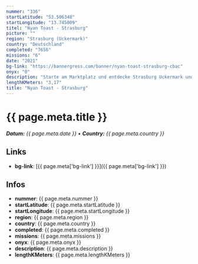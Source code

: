 ```yaml
---
nummer: "336"
startLatitude: "53.506348"
startLongitude: "13.745009"
titel: "Nyan Toast - Strasburg"
picture: ""
region: "Strasburg (Uckermark)"
country: "Deutschland"
completed: "7656"
missions: "6"
date: "2021"
bg-link: "https://bannergress.com/banner/nyan-toast-strasburg-cbac"
onyx: "0"
description: "Starte am Marktplatz und entdecke Strasburg Uckermark und hole dir Toasts ins Profil"
lengthKMeters: "3,17"
title: "Nyan Toast - Strasburg"
---
```


# {{ page.meta.title }}
_**Datum:** {{ page.meta.date }} • **Country:** {{ page.meta.country }}_

## Links
- **bg-link**: [{{ page.meta['bg-link'] }}]({{ page.meta['bg-link'] }})

## Infos
- **nummer**: {{ page.meta.nummer }}
- **startLatitude**: {{ page.meta.startLatitude }}
- **startLongitude**: {{ page.meta.startLongitude }}
- **region**: {{ page.meta.region }}
- **country**: {{ page.meta.country }}
- **completed**: {{ page.meta.completed }}
- **missions**: {{ page.meta.missions }}
- **onyx**: {{ page.meta.onyx }}
- **description**: {{ page.meta.description }}
- **lengthKMeters**: {{ page.meta.lengthKMeters }}

